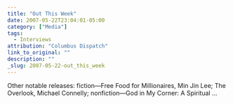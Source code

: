 ```yaml
---
title: "Out This Week"
date: 2007-05-22T23:04:01-05:00
category: ["Media"]
tags:
  - Interviews
attribution: "Columbus Dispatch"
link_to_original: ""
description: ""
_slug: 2007-05-22-out_this_week
---
```


Other notable releases: fiction—Free Food for Millionaires, Min Jin Lee; The Overlook, Michael Connelly; nonfiction—God in My Corner: A Spiritual ...
